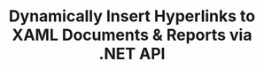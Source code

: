---
############################# Static ############################
layout: "auto-gen-gist"
draft: false
path: "assembly/net/text/xaml"
otherformats: PDF HTML XPS TIFF MHTML TXT EPUB SVG PS PCL XML OTT OXPS MD POT OTP DOC DOCX DOCM DOT DOTX DOTM RTF ODT OTT XLS XLT XLSX XLSM XLTX XLTM XLSB ODS PPT PPTX PPTM PPS PPSX PPSM  POTX POTM ODP EML EMLX MSG 

############################# Head ############################
head_title: ".NET API to Dynamically Insert Hyperlinks in XAML Documents"
head_description: "GroupDocs.Assembly .NET API allows developers to dynamically Insert Hyperlinks to Emails, reports or documents like PDF DOC, DOCX, RTF, XLSX, CSV, PPTX, EML, MSG & more."

############################# Header ############################
title: "Dynamically Insert Hyperlinks to XAML Documents & Reports via .NET API"
description: "GroupDocs.Assembly .NET API enables programmers to dynamically  insert Hyperlinks to reports, emails & Office documents like PDF DOC, DOCX, RTF, XLSX, CSV,PPT, PPTX, EML, HTML, MSG & more."

######################### Download Button #######################
button:
    enable: true

############################# About ############################
about:
    enable: true
    title: "How to Dynamically Insert Hyperlinks in Report, Emails & Various Documents?"
    content: |
       This web page will explain how users can dynamically insert hyperlinks to their report, email message & various documents types inside their own .NET applications. Hyperlinks are the backbone of World Wide Web and can be used to link different pages, documents or click on to jump to a new section within the current document. GroupDocs.Assembly .NET is a very powerful API that helps software developers to add hyperlinks dynamically inside their documents or reports with just a couple of lines of code. It has included support for some of very popular documents types such as PDF, HTML, Outlook email, Microsoft Office Word, Excel worksheets, PowerPoint presentations and many more. It supported several advanced features such as Inserting links to document page, Inserting links to cells, editing hyperlinks, displaying text instead for the hyperlink, dynamically inserting links from bookmarks, inserting hyperlink to a presentation slide and many more. 

############################# content ############################
steps:
    enable: true
    block:
    - title_left: "Hyperlinks Insertion to Word Processing Documents via .NET"
      content_left: |
       GroupDocs.Assembly .NET API provides complete support for inserting and editing hyperlinks inside various types of documents. The following C# .NET code example shows how to add  hyperlinks inside a Word document with ease. 

      title_right: "How to Add  Hyperlinks in Word File"
      content_right: |
        * Setting up source and destination documents
        * Set Uri Expression as well as  display text Expression
        * Create an instance of [DocumentAssembler](https://apireference.groupdocs.com/assembly/net/groupdocs.assembly/documentassembler) class 
        * Call [AssembleDocument](https://apireference.groupdocs.com/assembly/net/groupdocs.assembly.documentassembler/assembledocument/methods/1) method to assemble document. It supports
          * Stream to read a template document.
          * Stream to write the resultant document.
          * Additional options for document loading and saving.
          * Information on data source objects.

      gisthash: "f4a8031406d44941d400088b718f7730"
      gistfile: "insert_hyperlinks_to_word_document.cs"

    - title_left: "Dynamically Insert Hyperlinks in Spreadsheets via .NET"
      content_left: |
       GroupDocs.Assembly .NET API fully support adding and processing of hyperlinks inside Spreadsheet files. You can easily edit it's location or replace it with a new one. The following C# code shows how easily can users insert hyperlinks in their Spreadsheet Files inside their own .NET apps. 

      title_right: "Add Hyperlinks to Spreadsheet Documents"
      content_right: |
        * Setting up source and destination Spreadsheet files
        * Set Uri Expression as well as  display text Expression
        * Create an instance of [DocumentAssembler](https://apireference.groupdocs.com/assembly/net/groupdocs.assembly/documentassembler) class 
        * Call [AssembleDocument](https://apireference.groupdocs.com/assembly/net/groupdocs.assembly.documentassembler/assembledocument/methods/1) method to assemble document. It supports
          * Stream to read a template document.
          * Stream to write the resultant document.
          * Additional options for document loading and saving.
          * Information on data source objects. 

      gisthash: "c2f9cd8bb06f9a7a2c444621ebf82696"
      gistfile: "insert_hyperlinks_in_spreadsheet_documents.cs"

    - title_left: "Add Hyperlinks to PowerPoint Presentation via .NET API"
      content_left: |
       GroupDocs.Assembly for .NET helps software professionals to build applications for managing various types of documents. The following code example demonstrates how software developers can add hyperlinks inside their PowerPoint Presentation documents. 

      title_right: "How to Add  Hyperlinks in Presentations"
      content_right: |
        * Setting up source and destination presentation files
        * Set Uri and  display text Expressions
        * Create an instance of [DocumentAssembler](https://apireference.groupdocs.com/assembly/net/groupdocs.assembly/documentassembler) class 
        * Call [AssembleDocument](https://apireference.groupdocs.com/assembly/net/groupdocs.assembly.documentassembler/assembledocument/methods/1) method to assemble document. It supports
          * Stream to read a template document.
          * Stream to write the resultant document.
          * Additional options for document loading and saving.
          * Information on data source objects.

      gisthash: "49e1ca9eccc41942372c23c14f98ecef"
      gistfile: "insert_hyperlinks_in_presentation_documents.cs"

    - title_left: ".NET API to Insert Hyperlinks in Emails"
      content_left: |
       GroupDocs.Assembly .NET API allows software professionals to insert hyperlinks inside their email documents. The following .NET code demonstrates how easily can programmers add hyperlinks to their Email messages and send to other users from within their own .NET apps. 

      title_right: "Add Hyperlinks to Email Documents"
      content_right: |
        * Setting up source and destination Spreadsheet files
        * Set Uri and  display text Expressions
        * Create an instance of [DocumentAssembler ](https://apireference.groupdocs.com/assembly/net/groupdocs.assembly/documentassembler) class 
        * Call [AssembleDocument](https://apireference.groupdocs.com/assembly/net/groupdocs.assembly.documentassembler/assembledocument/methods/1) method to assemble document. It supports
          * Stream to read a template document.
          * Stream to write the resultant document.
          * Additional options for document loading and saving.
          * Information on data source objects. 

      gisthash: "8c119b4faa0334179854e164d87d3e7b"
      gistfile: "insert_hyperlinks_in_email_documents.cs"  

    - title_left: "System Requirements"
      content_left: |
        GroupDocs.Assembly .NET APIs are supported on all major platforms and operating systems. For complete system requirements guide, please visit [system requirements](https://docs.groupdocs.com/assembly/net/system-requirements/) Before executing the code below, please make sure that you have the following prerequisites installled on your system:
        * Operating Systems: Microsoft Windows, Linux, MacOS
        * Development Environment:  Visual Studio, Xamarin, MonoDevelop etc
        * Frameworks: .NET Framework, .NET Standard, .NET Core, Mono
        * Get the latest version of GroupDocs.Assembly .NET APIs from [NuGet](https://www.nuget.org/packages/GroupDocs.Assembly/)
        
      title_right: "Why Use GroupDocs.Assembly"
      content_right: |
        * Allow users to create custom documents from templates.
        * No additional software is required to create and automate documents
        * Ability to generates an output document based on the data source
        * Dynamically insert out document content in report
        * Dynamically attach email attachments & insert hyperlinks in reports 
        * Auto-removal of empty paragraphs
        * Full support for Multiple data formats
        * Dynamic email attachments support

demos:
    enable: true
        

about_formats:
    enable: true


more_formats:
    enable: true


back_to_top:
    enable: true
---